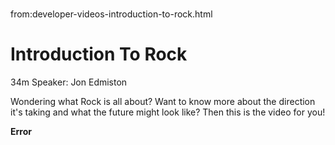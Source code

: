 # 
from:developer-videos-introduction-to-rock.html

   

Introduction To Rock
====================

34m Speaker: Jon Edmiston

Wondering what Rock is all about? Want to know more about the direction it's taking and what the future might look like? Then this is the video for you!

**Error**